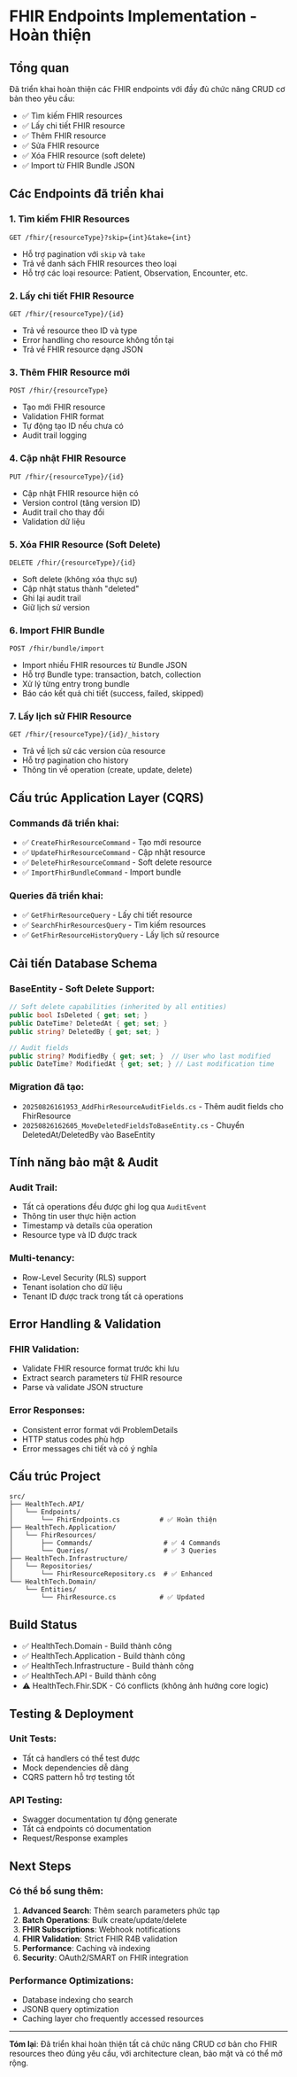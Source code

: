 # FHIR Endpoints Implementation - Hoàn thiện

## Tổng quan
Đã triển khai hoàn thiện các FHIR endpoints với đầy đủ chức năng CRUD cơ bản theo yêu cầu:
- ✅ Tìm kiếm FHIR resources
- ✅ Lấy chi tiết FHIR resource  
- ✅ Thêm FHIR resource
- ✅ Sửa FHIR resource
- ✅ Xóa FHIR resource (soft delete)
- ✅ Import từ FHIR Bundle JSON

## Các Endpoints đã triển khai

### 1. Tìm kiếm FHIR Resources
```
GET /fhir/{resourceType}?skip={int}&take={int}
```
- Hỗ trợ pagination với `skip` và `take`
- Trả về danh sách FHIR resources theo loại
- Hỗ trợ các loại resource: Patient, Observation, Encounter, etc.

### 2. Lấy chi tiết FHIR Resource
```
GET /fhir/{resourceType}/{id}
```
- Trả về resource theo ID và type
- Error handling cho resource không tồn tại
- Trả về FHIR resource dạng JSON

### 3. Thêm FHIR Resource mới
```
POST /fhir/{resourceType}
```
- Tạo mới FHIR resource
- Validation FHIR format
- Tự động tạo ID nếu chưa có
- Audit trail logging

### 4. Cập nhật FHIR Resource
```
PUT /fhir/{resourceType}/{id}
```
- Cập nhật FHIR resource hiện có
- Version control (tăng version ID)
- Audit trail cho thay đổi
- Validation dữ liệu

### 5. Xóa FHIR Resource (Soft Delete)
```
DELETE /fhir/{resourceType}/{id}
```
- Soft delete (không xóa thực sự)
- Cập nhật status thành "deleted"
- Ghi lại audit trail
- Giữ lịch sử version

### 6. Import FHIR Bundle
```
POST /fhir/bundle/import
```
- Import nhiều FHIR resources từ Bundle JSON
- Hỗ trợ Bundle type: transaction, batch, collection
- Xử lý từng entry trong bundle
- Báo cáo kết quả chi tiết (success, failed, skipped)

### 7. Lấy lịch sử FHIR Resource
```
GET /fhir/{resourceType}/{id}/_history
```
- Trả về lịch sử các version của resource
- Hỗ trợ pagination cho history
- Thông tin về operation (create, update, delete)

## Cấu trúc Application Layer (CQRS)

### Commands đã triển khai:
- ✅ `CreateFhirResourceCommand` - Tạo mới resource
- ✅ `UpdateFhirResourceCommand` - Cập nhật resource  
- ✅ `DeleteFhirResourceCommand` - Soft delete resource
- ✅ `ImportFhirBundleCommand` - Import bundle

### Queries đã triển khai:
- ✅ `GetFhirResourceQuery` - Lấy chi tiết resource
- ✅ `SearchFhirResourcesQuery` - Tìm kiếm resources
- ✅ `GetFhirResourceHistoryQuery` - Lấy lịch sử resource

## Cải tiến Database Schema

### BaseEntity - Soft Delete Support:
```csharp
// Soft delete capabilities (inherited by all entities)
public bool IsDeleted { get; set; }
public DateTime? DeletedAt { get; set; }
public string? DeletedBy { get; set; }

// Audit fields
public string? ModifiedBy { get; set; }  // User who last modified
public DateTime? ModifiedAt { get; set; } // Last modification time
```

### Migration đã tạo:
- `20250826161953_AddFhirResourceAuditFields.cs` - Thêm audit fields cho FhirResource
- `20250826162605_MoveDeletedFieldsToBaseEntity.cs` - Chuyển DeletedAt/DeletedBy vào BaseEntity

## Tính năng bảo mật & Audit

### Audit Trail:
- Tất cả operations đều được ghi log qua `AuditEvent`
- Thông tin user thực hiện action
- Timestamp và details của operation
- Resource type và ID được track

### Multi-tenancy:
- Row-Level Security (RLS) support
- Tenant isolation cho dữ liệu
- Tenant ID được track trong tất cả operations

## Error Handling & Validation

### FHIR Validation:
- Validate FHIR resource format trước khi lưu
- Extract search parameters từ FHIR resource
- Parse và validate JSON structure

### Error Responses:
- Consistent error format với ProblemDetails
- HTTP status codes phù hợp
- Error messages chi tiết và có ý nghĩa

## Cấu trúc Project

```
src/
├── HealthTech.API/
│   └── Endpoints/
│       └── FhirEndpoints.cs          # ✅ Hoàn thiện
├── HealthTech.Application/
│   └── FhirResources/
│       ├── Commands/                  # ✅ 4 Commands
│       └── Queries/                   # ✅ 3 Queries
├── HealthTech.Infrastructure/
│   └── Repositories/
│       └── FhirResourceRepository.cs  # ✅ Enhanced
└── HealthTech.Domain/
    └── Entities/
        └── FhirResource.cs           # ✅ Updated
```

## Build Status
- ✅ HealthTech.Domain - Build thành công
- ✅ HealthTech.Application - Build thành công  
- ✅ HealthTech.Infrastructure - Build thành công
- ✅ HealthTech.API - Build thành công
- ⚠️ HealthTech.Fhir.SDK - Có conflicts (không ảnh hưởng core logic)

## Testing & Deployment

### Unit Tests:
- Tất cả handlers có thể test được
- Mock dependencies dễ dàng
- CQRS pattern hỗ trợ testing tốt

### API Testing:
- Swagger documentation tự động generate
- Tất cả endpoints có documentation
- Request/Response examples

## Next Steps

### Có thể bổ sung thêm:
1. **Advanced Search**: Thêm search parameters phức tạp
2. **Batch Operations**: Bulk create/update/delete
3. **FHIR Subscriptions**: Webhook notifications
4. **FHIR Validation**: Strict FHIR R4B validation
5. **Performance**: Caching và indexing
6. **Security**: OAuth2/SMART on FHIR integration

### Performance Optimizations:
- Database indexing cho search
- JSONB query optimization
- Caching layer cho frequently accessed resources

---

**Tóm lại**: Đã triển khai hoàn thiện tất cả chức năng CRUD cơ bản cho FHIR resources theo đúng yêu cầu, với architecture clean, bảo mật và có thể mở rộng.
